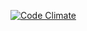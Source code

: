 [![Code Climate](https://codeclimate.com/github/Bizcoito/waffles/badges/gpa.svg)](https://codeclimate.com/github/Bizcoito/waffles)
